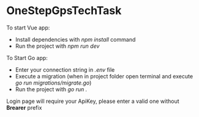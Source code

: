 # OneStepGpsTechTask

To start Vue app:
* Install dependencies with *npm install* command
* Run the project with *npm run dev*

To Start Go app:
* Enter your connection string in *.env* file
* Execute a migration (when in project folder open terminal and execute *go run migrations/migrate.go*)
* Run the project with *go run .*

Login page will require your ApiKey, please enter a valid one without <b>Brearer</b> prefix
